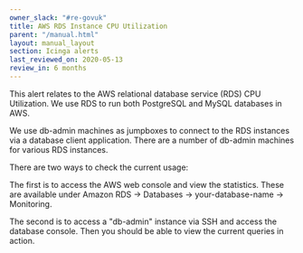 ```yaml
---
owner_slack: "#re-govuk"
title: AWS RDS Instance CPU Utilization
parent: "/manual.html"
layout: manual_layout
section: Icinga alerts
last_reviewed_on: 2020-05-13
review_in: 6 months
---
```


This alert relates to the AWS relational database service (RDS) CPU
Utilization. We use RDS to run both PostgreSQL and MySQL databases in AWS.

We use db-admin machines as jumpboxes to connect to the RDS instances via a
database client application. There are a number of db-admin machines for
various RDS instances.

There are two ways to check the current usage:

The first is to access the AWS web console and view the statistics. These are available
under Amazon RDS -> Databases -> your-database-name -> Monitoring.

The second is to access a "db-admin" instance via SSH and access the database console. Then
you should be able to view the current queries in action.
